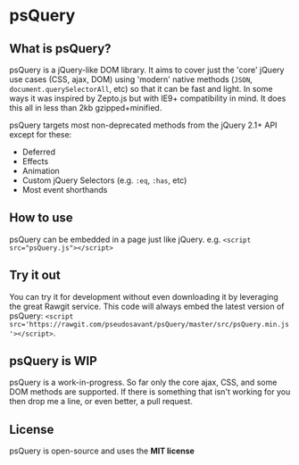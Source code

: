 ﻿psQuery
=======

What is psQuery?
----------------
psQuery is a jQuery-like DOM library. It aims to cover just
the 'core' jQuery use cases (CSS, ajax, DOM) using 'modern'
native methods (`JSON`, `document.querySelectorAll`, etc) so
that it can be fast and light. In some ways it was inspired
by Zepto.js but with IE9+ compatibility in mind. It does this
all in less than 2kb gzipped+minified.

psQuery targets most non-deprecated methods from the jQuery 2.1+ API
except for these:

* Deferred
* Effects
* Animation
* Custom jQuery Selectors (e.g. `:eq`, `:has`, etc)
* Most event shorthands

How to use
----------
psQuery can be embedded in a page just like jQuery.
e.g. `<script src="psQuery.js"></script>`

Try it out
----------
You can try it for development without even downloading it by
leveraging the great Rawgit service. This code will always embed 
the latest version of psQuery: `<script src='https://rawgit.com/pseudosavant/psQuery/master/src/psQuery.min.js'></script>`.

psQuery is WIP
--------------
psQuery is a work-in-progress. So far only the core ajax, CSS, and some
DOM methods are supported. If there is something that isn't working for
you then drop me a line, or even better, a pull request.

License
-------
psQuery is open-source and uses the **MIT license**
